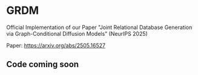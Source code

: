 # GRDM
Official Implementation of our Paper "Joint Relational Database Generation via Graph-Conditional Diffusion Models" (NeurIPS 2025)

Paper: https://arxiv.org/abs/2505.16527

## Code coming soon
